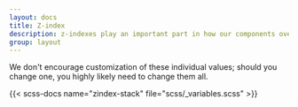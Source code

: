 ```yaml
---
layout: docs
title: Z-index
description: z-indexes play an important part in how our components overlay and interact with one another.
group: layout
---
```


We don't encourage customization of these individual values; should you change one, you highly likely need to change them all.

{{< scss-docs name="zindex-stack" file="scss/_variables.scss" >}}
